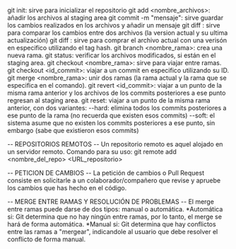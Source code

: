 git init: sirve para inicializar el repositorio
git add <nombre_archivos>: añadir los archivos al staging area
git commit -m "mensaje": sirve guardar los cambios realizados en los archivos y añadir un mensaje
git diff <archivo>: sirve para comparar los cambios entre dos archivos (la version actual y su ultima actualización)
git diff  <hash> <archivo>: sirve para comprar el archivo actual con una verisón en especifico utilizando el tag hash.
git branch <nombre_rama>: crea una nueva rama.
git status: verificar los archivos modificados, si están en el staging area.
git checkout <nombre_rama>: sirve para viajar entre ramas.
git checkout <id_commit>: viajar a un commit en especifico utilizando su ID.
git merge <nombre_rama>: unir dos ramas (la rama actual y la rama que se especifica en el comando).
git revert <id_commit>: viajar a un punto de la misma rama anterior y los archivos de los commits posteriores a ese punto regresan al staging area.
git reset: viajar a un punto de la misma rama anterior, con dos variantes:
	--hard: elimina todos los commits posteriores a ese punto de la rama (no recuerda que existen esos commits)
	--soft: el sistema asume que no existen los commits posteriores a ese punto, sin embargo (sabe que existieron esos commits)

-- REPOSITORIOS REMOTOS --
Un repositorio remoto es aquel alojado en un servidor remoto.
Comando para su uso: git remote add <nombre_del_repo> <URL_repositorio>

-- PETICION DE CAMBIOS --
La petición de cambios o Pull Request consiste en solicitarle a un colaborador/compañero que revise y apruebe los cambios que has hecho en el código.

-- MERGE ENTRE RAMAS Y RESOLUCIÓN DE PROBLEMAS --
El merge entre ramas puede darse de dos tipos: manual o automática.
*Automática si: Git determina que no hay ningún entre ramas, por lo tanto, el merge se hará de forma automática.
*Manual si: Git determina que hay conflictos entre las ramas a "mergear", indicandole al usuario que debe resolver el conflicto de forma manual.


